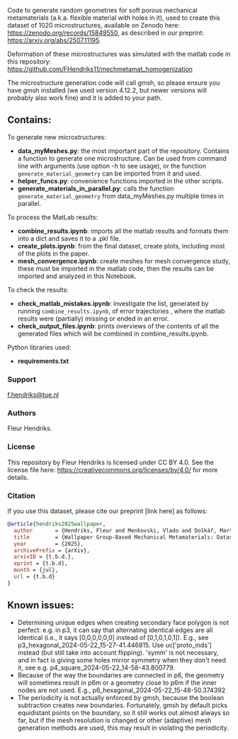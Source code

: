 Code to generate random geometries for soft porous mechanical metamaterials (a.k.a. flexible material with holes in it), used to create this dataset of 1020 microstructures, available on Zenodo here: https://zenodo.org/records/15849550, as described in our preprint: https://arxiv.org/abs/2507.11195.

Deformation of these microstructures was simulated with the matlab code in this repository: https://github.com/FHendriks11/mechmetamat_homogenization

The microstructure generation code will call gmsh, so please ensure you have gmsh installed (we used version 4.12.2, but newer versions will probably also work fine) and it is added to your path.

## Contains:

To generate new microstructures:
* **data_myMeshes.py**: the most important part of the repository. Contains a function to generate one microstructure. Can be used from command line with arguments (use option -h to see usage), or the function `generate_material_geometry` can be imported from it and used.
* **helper_funcs.py**: convenience functions imported in the other scripts.
* **generate_materials_in_parallel.py**: calls the function `generate_material_geometry` from data_myMeshes.py multiple times in parallel.

To process the MatLab results:
* **combine_results.ipynb**: imports all the matlab results and formats them into a dict and saves it to a .pkl file.
* **create_plots.ipynb**: from the final dataset, create plots, including most of the plots in the paper.
* **mesh_convergence.ipynb**: create meshes for mesh convergence study, these must be imported in the matlab code, then the results can be imported and analyzed in this Notebook.

To check the results:
* **check_matlab_mistakes.ipynb**: investigate the list, generated by running `combine_results.ipynb`, of error trajectories , where the matlab results were (partially) missing or ended in an error.
* **check_output_files.ipynb**: prints overviews of the contents of all the generated files which will be combined in combine_results.ipynb.

Python libraries used:
* **requirements.txt**

### Support
f.hendriks@tue.nl

### Authors
Fleur Hendriks.

### License
This repository by Fleur Hendriks is licensed under CC BY 4.0. See the license file here: https://creativecommons.org/licenses/by/4.0/ for more details.

### Citation
If you use this dataset, please cite our preprint [link here] as follows:

```bibtex
@article{hendriks2025wallpaper,
  author       = {Hendriks, Fleur and Menkovski, Vlado and Doškář, Martin and Geers, Marc and Rokoš, Ondřej},
  title        = {Wallpaper Group-Based Mechanical Metamaterials: Dataset Including Mechanical Responses},
  year         = {2025},
  archivePrefix = {arXiv},
  arxivID = {t.b.d.},
  eprint = {t.b.d},
  month = {jul},
  url = {t.b.d}
}
```

## Known issues:
* Determining unique edges when creating secondary face polygon is not perfect: e.g. in p3, it can say that alternating identical edges are all identical (i.e., it says [0,0,0,0,0,0] instead of [0,1,0,1,0,1]). E.g., see p3_hexagonal_2024-05-22_15-27-41.446815. Use uc['proto_inds'] instead (but still take into account flipping). 'symm' is not necessary, and in fact is giving some holes mirror symmetry when they don't need it, see e.g. p4_square_2024-05-22_14-58-43.800779.
* Because of the way the boundaries are connected in p6, the geometry will sometimes result in p6m or a geometry close to p6m if the inner nodes are not used. E.g., p6_hexagonal_2024-05-22_15-48-50.374392
* The periodicity is not actually enforced by gmsh, because the boolean subtraction creates new boundaries. Fortunately, gmsh by default picks equidistant points on the boundary, so it still works out almost always so far, but if the mesh resolution is changed or other (adaptive) mesh generation methods are used, this may result in violating the periodicity.

